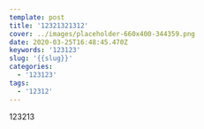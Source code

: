 ```yaml
---
template: post
title: '12321321312'
cover: ../images/placeholder-660x400-344359.png
date: 2020-03-25T16:48:45.470Z
keywords: '123123'
slug: '{{slug}}'
categories:
  - '123123'
tags:
  - '12312'
---
```

123213